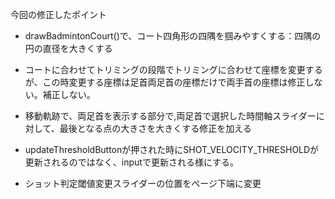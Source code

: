 


今回の修正したポイント

- drawBadmintonCourt()で、コート四角形の四隅を掴みやすくする：四隅の円の直径を大きくする

- コートに合わせてトリミングの段階でトリミングに合わせて座標を変更するが、この時変更する座標は足首両足首の座標だけで両手首の座標は修正しない。補正しない。

- 移動軌跡で、両足首を表示する部分で,両足首で選択した時間軸スライダーに対して、最後となる点の大きさを大きくする修正を加える

- updateThresholdButtonが押された時にSHOT_VELOCITY_THRESHOLDが更新されるのではなく、inputで更新される様にする。

- ショット判定閾値変更スライダーの位置をページ下端に変更
